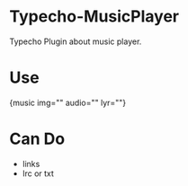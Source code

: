 # Typecho-MusicPlayer
 Typecho Plugin about music player.

# Use
{music img="" audio="" lyr=""}

# Can Do
- links
- lrc or txt
